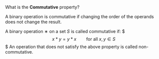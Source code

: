 What is the **Commutative** property?
<!--question-->
A binary operation is commutative if changing the order of the operands does not change the result.


A binary operation $∗$ on a set $S$ is called commutative if:
$$$
x*y=y*x\qquad {\text{for all }}x,y\in S
$$$
An operation that does not satisfy the above property is called non-commutative.
